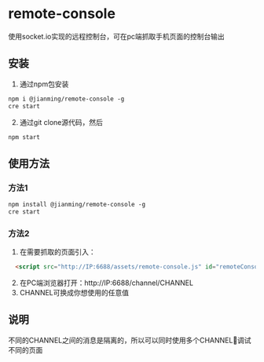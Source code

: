 # remote-console
使用socket.io实现的远程控制台，可在pc端抓取手机页面的控制台输出

## 安装
1. 通过npm包安装
``` html
npm i @jianming/remote-console -g
cre start
```

2. 通过git clone源代码，然后
```html
npm start
```

## 使用方法
### 方法1
```html 
npm install @jianming/remote-console -g
cre start
```

### 方法2
1. 在需要抓取的页面引入：
```html
  <script src="http://IP:6688/assets/remote-console.js" id="remoteConsole" data-channel="CHANNEL"></script>
```
2. 在PC端浏览器打开：http://IP:6688/channel/CHANNEL
3. CHANNEL可换成你想使用的任意值

## 说明
不同的CHANNEL之间的消息是隔离的，所以可以同时使用多个CHANNEL调试不同的页面